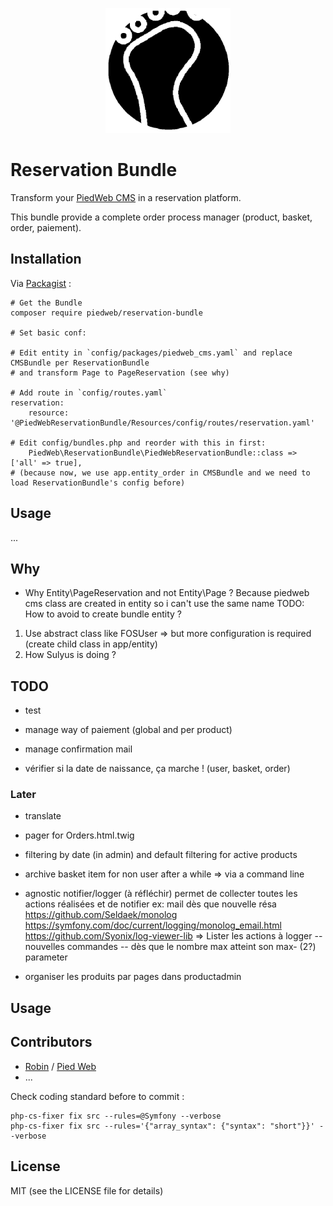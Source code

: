 <p align="center"><a href="https://piedweb.com">
<img src="https://raw.githubusercontent.com/PiedWeb/piedweb-devoluix-theme/master/src/img/logo_title.png" width="200" height="200" alt="PiedWeb.com" />
</a></p>

# Reservation Bundle

Transform your [PiedWeb CMS](https://github.com/PiedWeb/CMS) in a reservation platform.

This bundle provide a complete order process manager (product, basket, order, paiement).

## Installation

Via [Packagist](https://packagist.org/packages/piedweb/reservation-bundle) :

```
# Get the Bundle
composer require piedweb/reservation-bundle

# Set basic conf:

# Edit entity in `config/packages/piedweb_cms.yaml` and replace CMSBundle per ReservationBundle
# and transform Page to PageReservation (see why)

# Add route in `config/routes.yaml`
reservation:
    resource: '@PiedWebReservationBundle/Resources/config/routes/reservation.yaml'

# Edit config/bundles.php and reorder with this in first:
    PiedWeb\ReservationBundle\PiedWebReservationBundle::class => ['all' => true],
# (because now, we use app.entity_order in CMSBundle and we need to load ReservationBundle's config before)
```



## Usage

...


## Why

- Why Entity\PageReservation and not Entity\Page ?
Because piedweb cms class are created in entity so i can't use the same name
TODO: How to avoid to create bundle entity ?
1. Use abstract class like FOSUser => but more configuration is required (create child class in app/entity)
2. How Sulyus is doing ?


## TODO

- test

- manage way of paiement (global and per product)
- manage confirmation mail

- vérifier si la date de naissance, ça marche ! (user, basket, order)


### Later

- translate

- pager for Orders.html.twig

- filtering by date (in admin) and default filtering for active products
- archive basket item for non user after a while => via a command line

- agnostic notifier/logger (à réfléchir)
   permet de collecter toutes les actions réalisées et de notifier ex: mail dès que nouvelle résa
    https://github.com/Seldaek/monolog
    https://symfony.com/doc/current/logging/monolog_email.html
    https://github.com/Syonix/log-viewer-lib
=> Lister les actions à logger
-- nouvelles commandes
-- dès que le nombre max atteint son max- (2?) parameter

- organiser les produits par pages dans productadmin

## Usage



## Contributors

* [Robin](https://www.robin-d.fr/) / [Pied Web](https://piedweb.com)
* ...

Check coding standard before to commit :
```
php-cs-fixer fix src --rules=@Symfony --verbose
php-cs-fixer fix src --rules='{"array_syntax": {"syntax": "short"}}' --verbose
```



## License

MIT (see the LICENSE file for details)
